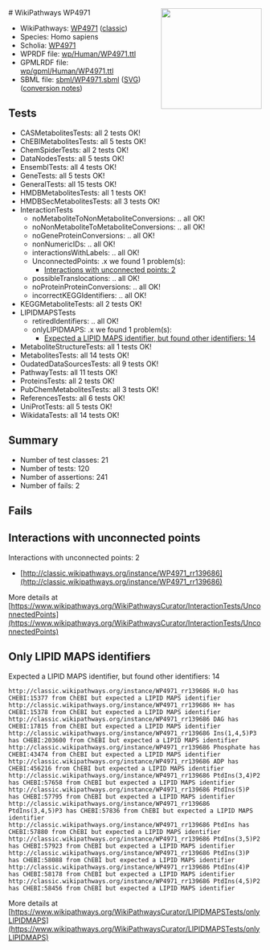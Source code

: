 <img style="float: right; width: 200px" src="https://upload.wikimedia.org/wikipedia/commons/thumb/8/83/Wplogo_with_text_500.png/640px-Wplogo_with_text_500.png" />
# WikiPathways WP4971

* WikiPathways: [WP4971](https://wikipathways.org/pathways/WP4971) ([classic](https://classic.wikipathways.org/instance/WP4971))
* Species: Homo sapiens
* Scholia: [WP4971](https://scholia.toolforge.org/wikipathways/WP4971)
* WPRDF file: [wp/Human/WP4971.ttl](../wp/Human/WP4971.ttl)
* GPMLRDF file: [wp/gpml/Human/WP4971.ttl](../wp/gpml/Human/WP4971.ttl)
* SBML file: [sbml/WP4971.sbml](../sbml/WP4971.sbml) ([SVG](../sbml/WP4971.svg)) ([conversion notes](../sbml/WP4971.txt))

## Tests
* CASMetabolitesTests: all 2 tests OK!
* ChEBIMetabolitesTests: all 5 tests OK!
* ChemSpiderTests: all 2 tests OK!
* DataNodesTests: all 5 tests OK!
* EnsemblTests: all 4 tests OK!
* GeneTests: all 5 tests OK!
* GeneralTests: all 15 tests OK!
* HMDBMetabolitesTests: all 1 tests OK!
* HMDBSecMetabolitesTests: all 3 tests OK!
* InteractionTests
    * noMetaboliteToNonMetaboliteConversions: .. all OK!
    * noNonMetaboliteToMetaboliteConversions: .. all OK!
    * noGeneProteinConversions: .. all OK!
    * nonNumericIDs: .. all OK!
    * interactionsWithLabels: .. all OK!
    * UnconnectedPoints: .x we found 1 problem(s):
        * [Interactions with unconnected points: 2](#35a61ada)
    * possibleTranslocations: .. all OK!
    * noProteinProteinConversions: .. all OK!
    * incorrectKEGGIdentifiers: .. all OK!
* KEGGMetaboliteTests: all 2 tests OK!
* LIPIDMAPSTests
    * retiredIdentifiers: .. all OK!
    * onlyLIPIDMAPS: .x we found 1 problem(s):
        * [Expected a LIPID MAPS identifier, but found other identifiers: 14](#d0bfb67c)
* MetaboliteStructureTests: all 1 tests OK!
* MetabolitesTests: all 14 tests OK!
* OudatedDataSourcesTests: all 9 tests OK!
* PathwayTests: all 11 tests OK!
* ProteinsTests: all 2 tests OK!
* PubChemMetabolitesTests: all 3 tests OK!
* ReferencesTests: all 6 tests OK!
* UniProtTests: all 5 tests OK!
* WikidataTests: all 14 tests OK!


## Summary

* Number of test classes: 21
* Number of tests: 120
* Number of assertions: 241
* Number of fails: 2

## Fails

<a name="35a61ada" />

## Interactions with unconnected points

Interactions with unconnected points: 2

* [http://classic.wikipathways.org/instance/WP4971_rr139686](http://classic.wikipathways.org/instance/WP4971_rr139686)


More details at [https://www.wikipathways.org/WikiPathwaysCurator/InteractionTests/UnconnectedPoints](https://www.wikipathways.org/WikiPathwaysCurator/InteractionTests/UnconnectedPoints)

<a name="d0bfb67c" />

## Only LIPID MAPS identifiers

Expected a LIPID MAPS identifier, but found other identifiers: 14
```
http://classic.wikipathways.org/instance/WP4971_rr139686 H₂O has CHEBI:15377 from ChEBI but expected a LIPID MAPS identifier
http://classic.wikipathways.org/instance/WP4971_rr139686 H+ has CHEBI:15378 from ChEBI but expected a LIPID MAPS identifier
http://classic.wikipathways.org/instance/WP4971_rr139686 DAG has CHEBI:17815 from ChEBI but expected a LIPID MAPS identifier
http://classic.wikipathways.org/instance/WP4971_rr139686 Ins(1,4,5)P3 has CHEBI:203600 from ChEBI but expected a LIPID MAPS identifier
http://classic.wikipathways.org/instance/WP4971_rr139686 Phosphate has CHEBI:43474 from ChEBI but expected a LIPID MAPS identifier
http://classic.wikipathways.org/instance/WP4971_rr139686 ADP has CHEBI:456216 from ChEBI but expected a LIPID MAPS identifier
http://classic.wikipathways.org/instance/WP4971_rr139686 PtdIns(3,4)P2 has CHEBI:57658 from ChEBI but expected a LIPID MAPS identifier
http://classic.wikipathways.org/instance/WP4971_rr139686 PtdIns(5)P has CHEBI:57795 from ChEBI but expected a LIPID MAPS identifier
http://classic.wikipathways.org/instance/WP4971_rr139686 PtdIns(3,4,5)P3 has CHEBI:57836 from ChEBI but expected a LIPID MAPS identifier
http://classic.wikipathways.org/instance/WP4971_rr139686 PtdIns has CHEBI:57880 from ChEBI but expected a LIPID MAPS identifier
http://classic.wikipathways.org/instance/WP4971_rr139686 PtdIns(3,5)P2 has CHEBI:57923 from ChEBI but expected a LIPID MAPS identifier
http://classic.wikipathways.org/instance/WP4971_rr139686 PtdIns(3)P has CHEBI:58088 from ChEBI but expected a LIPID MAPS identifier
http://classic.wikipathways.org/instance/WP4971_rr139686 PtdIns(4)P has CHEBI:58178 from ChEBI but expected a LIPID MAPS identifier
http://classic.wikipathways.org/instance/WP4971_rr139686 PtdIns(4,5)P2 has CHEBI:58456 from ChEBI but expected a LIPID MAPS identifier
```

More details at [https://www.wikipathways.org/WikiPathwaysCurator/LIPIDMAPSTests/onlyLIPIDMAPS](https://www.wikipathways.org/WikiPathwaysCurator/LIPIDMAPSTests/onlyLIPIDMAPS)

